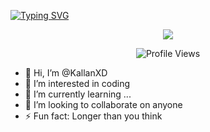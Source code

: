 <a href="https://git.io/typing-svg"><img src="https://readme-typing-svg.demolab.com?font=Lexend&weight=600&size=48&pause=1000&color=2C49F7&center=true&vCenter=true&width=1920&height=150&lines=Welcome+to+KallanXD+Github" alt="Typing SVG" /></a>
<p align="center">
  <a href="https://x.com/Asddikallan1">
    <img src="https://img.shields.io/twitter/follow/Asddikallan1">
  </a>
</p>

<p align="center">
  <img src="https://komarev.com/ghpvc/?username=zunxbt&color=brightgreen" alt="Profile Views">
</p>



- 👋 Hi, I’m @KallanXD 
- 👀 I’m interested in coding 
- 🌱 I’m currently learning ...
- 💞️ I’m looking to collaborate on anyone 
- ⚡ Fun fact: Longer than you think 

<!---
Azzi5647/Azzi5647 is a ✨ special ✨ repository because its `README.md` (this file) appears on your GitHub profile.
You can click the Preview link to take a look at your changes.
--->
